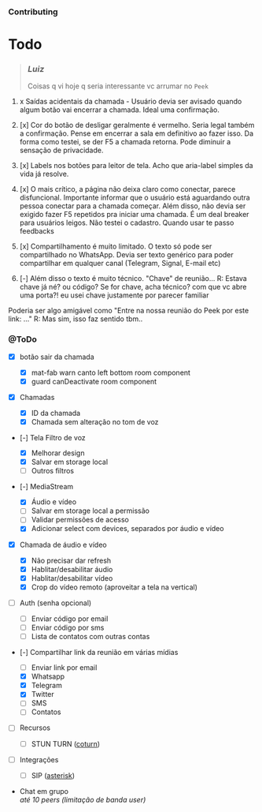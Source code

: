 ### Contributing

# Todo

> ### **_Luiz_**
>
> Coisas q vi hoje q seria interessante vc arrumar no `Peek`

1. x Saídas acidentais da chamada - Usuário devia ser avisado quando algum botão vai encerrar a chamada. Ideal uma confirmação.

1. [x] Cor do botão de desligar geralmente é vermelho. Seria legal também a confirmação. Pense em encerrar a sala em definitivo ao fazer isso. Da forma como testei, se der F5 a chamada retorna. Pode diminuir a sensação de privacidade.

1. [x] Labels nos botões para leitor de tela. Acho que aria-label simples da vida já resolve.

1. [x] O mais crítico, a página não deixa claro como conectar, parece disfuncional. Importante informar que o usuário está aguardando outra pessoa conectar para a chamada começar. Além disso, não devia ser exigido fazer F5 repetidos pra iniciar uma chamada. É um deal breaker para usuários leigos.
       Não testei o cadastro. Quando usar te passo feedbacks

1. [x] Compartilhamento é muito limitado. O texto só pode ser compartilhado no WhatsApp. Devia ser texto genérico para poder compartilhar em qualquer canal (Telegram, Signal, E-mail etc)

1. [-] Além disso o texto é muito técnico. "Chave" de reunião...
   R: Estava chave já né? ou código? Se for chave, acha técnico? com que vc abre uma porta?! eu usei chave justamente por parecer familiar

Poderia ser algo amigável como "Entre na nossa reunião do Peek por este link: ..."
R: Mas sim, isso faz sentido tbm..

### @ToDo

- [x] botão sair da chamada

  - [x] mat-fab warn canto left bottom room component
  - [x] guard canDeactivate room component

- [x] Chamadas

  - [x] ID da chamada
  - [x] Chamada sem alteração no tom de voz

- [-] Tela Filtro de voz

  - [x] Melhorar design
  - [x] Salvar em storage local
  - [ ] Outros filtros

- [-] MediaStream

  - [x] Áudio e vídeo
  - [ ] Salvar em storage local a permissão
  - [ ] Validar permissões de acesso
  - [x] Adicionar select com devices, separados por áudio e vídeo

- [x] Chamada de áudio e vídeo

  - [x] Não precisar dar refresh
  - [x] Hablitar/desabilitar áudio
  - [x] Hablitar/desabilitar vídeo
  - [x] Crop do vídeo remoto (aproveitar a tela na vertical)

- [ ] Auth (senha opcional)

  - [ ] Enviar código por email
  - [ ] Enviar código por sms
  - [ ] Lista de contatos com outras contas

- [-] Compartilhar link da reunião em várias mídias

  - [ ] Enviar link por email
  - [x] Whatsapp
  - [x] Telegram
  - [x] Twitter
  - [ ] SMS
  - [ ] Contatos

- [ ] Recursos

  - [ ] STUN TURN ([coturn](https://github.com/coturn/coturn))

- [ ] Integrações

  - [ ] SIP ([asterisk](https://wiki.asterisk.org/wiki/display/AST/Configuring+Asterisk+for+WebRTC+Clients))

- Chat em grupo
  <br>_até 10 peers (limitação de banda user)_
